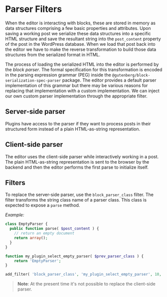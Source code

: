 # Parser Filters

When the editor is interacting with blocks, these are stored in memory as data structures comprising a few basic properties and attributes. Upon saving a working post we serialize these data structures into a specific HTML structure and save the resultant string into the `post_content` property of the post in the WordPress database. When we load that post back into the editor we have to make the reverse transformation to build those data structures from the serialized format in HTML.

The process of loading the serialized HTML into the editor is performed by the _block parser_. The formal specification for this transformation is encoded in the parsing expression grammar (PEG) inside the `@gutenberg/block-serialization-spec-parser` package. The editor provides a default parser implementation of this grammar but there may be various reasons for replacing that implementation with a custom implementation. We can inject our own custom parser implementation through the appropriate filter.

## Server-side parser

Plugins have access to the parser if they want to process posts in their structured form instead of a plain HTML-as-string representation.

## Client-side parser

The editor uses the client-side parser while interactively working in a post. The plain HTML-as-string representation is sent to the browser by the backend and then the editor performs the first parse to initialize itself.

## Filters

To replace the server-side parser, use the `block_parser_class` filter. The filter transforms the string class name of a parser class. This class is expected to expose a `parse` method.

_Example:_

```php
class EmptyParser {
  public function parse( $post_content ) {
    // return an empty document
    return array();
  }
}

function my_plugin_select_empty_parser( $prev_parser_class ) {
    return 'EmptyParser';
}

add_filter( 'block_parser_class', 'my_plugin_select_empty_parser', 10, 1 );
```

> **Note**: At the present time it's not possible to replace the client-side parser.
